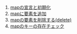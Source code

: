 1. [mapの宣言と初期化](./map_sample_001.go)
2. [mapに要素を追加](./map_sample_002.go)
3. [mapの要素を削除する(delete)](./map_sample_003.go)
4. [mapのキーの存在チェック](./map_sample_004.go)